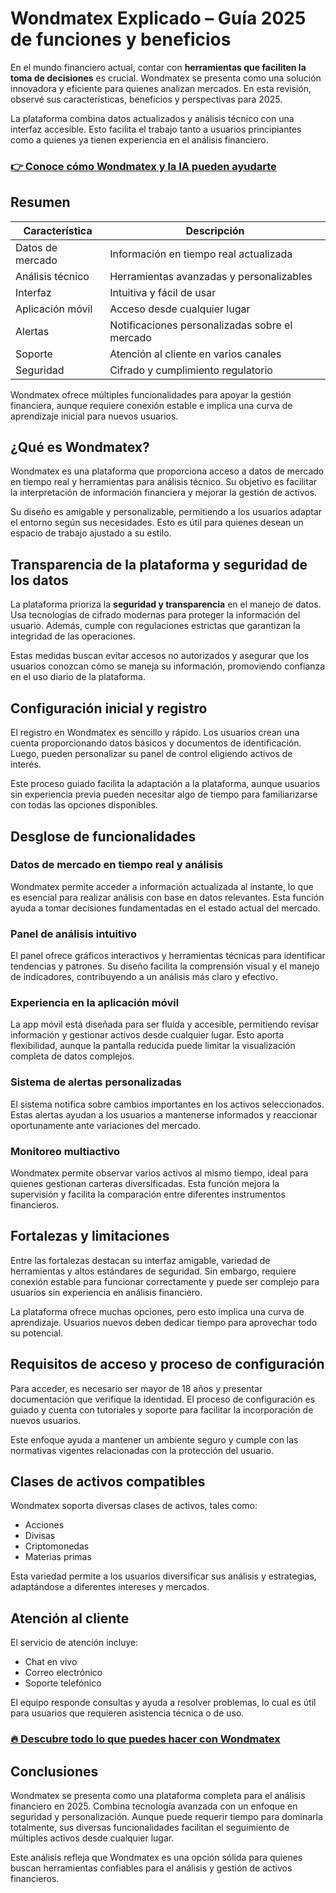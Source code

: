# Wondmatex Explicado – Guía 2025 de funciones y beneficios
 

En el mundo financiero actual, contar con **herramientas que faciliten la toma de decisiones** es crucial. Wondmatex se presenta como una solución innovadora y eficiente para quienes analizan mercados. En esta revisión, observé sus características, beneficios y perspectivas para 2025.

La plataforma combina datos actualizados y análisis técnico con una interfaz accesible. Esto facilita el trabajo tanto a usuarios principiantes como a quienes ya tienen experiencia en el análisis financiero.

### [👉 Conoce cómo Wondmatex y la IA pueden ayudarte](https://is.gd/MihJbO)
## Resumen

| Característica            | Descripción                                     |
|--------------------------|------------------------------------------------|
| Datos de mercado         | Información en tiempo real actualizada          |
| Análisis técnico         | Herramientas avanzadas y personalizables        |
| Interfaz                 | Intuitiva y fácil de usar                        |
| Aplicación móvil         | Acceso desde cualquier lugar                     |
| Alertas                  | Notificaciones personalizadas sobre el mercado  |
| Soporte                  | Atención al cliente en varios canales            |
| Seguridad                | Cifrado y cumplimiento regulatorio               |

Wondmatex ofrece múltiples funcionalidades para apoyar la gestión financiera, aunque requiere conexión estable e implica una curva de aprendizaje inicial para nuevos usuarios.

## ¿Qué es Wondmatex?

Wondmatex es una plataforma que proporciona acceso a datos de mercado en tiempo real y herramientas para análisis técnico. Su objetivo es facilitar la interpretación de información financiera y mejorar la gestión de activos.

Su diseño es amigable y personalizable, permitiendo a los usuarios adaptar el entorno según sus necesidades. Esto es útil para quienes desean un espacio de trabajo ajustado a su estilo.

## Transparencia de la plataforma y seguridad de los datos

La plataforma prioriza la **seguridad y transparencia** en el manejo de datos. Usa tecnologías de cifrado modernas para proteger la información del usuario. Además, cumple con regulaciones estrictas que garantizan la integridad de las operaciones.

Estas medidas buscan evitar accesos no autorizados y asegurar que los usuarios conozcan cómo se maneja su información, promoviendo confianza en el uso diario de la plataforma.

## Configuración inicial y registro

El registro en Wondmatex es sencillo y rápido. Los usuarios crean una cuenta proporcionando datos básicos y documentos de identificación. Luego, pueden personalizar su panel de control eligiendo activos de interés.

Este proceso guiado facilita la adaptación a la plataforma, aunque usuarios sin experiencia previa pueden necesitar algo de tiempo para familiarizarse con todas las opciones disponibles.

## Desglose de funcionalidades

### Datos de mercado en tiempo real y análisis

Wondmatex permite acceder a información actualizada al instante, lo que es esencial para realizar análisis con base en datos relevantes. Esta función ayuda a tomar decisiones fundamentadas en el estado actual del mercado.

### Panel de análisis intuitivo

El panel ofrece gráficos interactivos y herramientas técnicas para identificar tendencias y patrones. Su diseño facilita la comprensión visual y el manejo de indicadores, contribuyendo a un análisis más claro y efectivo.

### Experiencia en la aplicación móvil

La app móvil está diseñada para ser fluida y accesible, permitiendo revisar información y gestionar activos desde cualquier lugar. Esto aporta flexibilidad, aunque la pantalla reducida puede limitar la visualización completa de datos complejos.

### Sistema de alertas personalizadas

El sistema notifica sobre cambios importantes en los activos seleccionados. Estas alertas ayudan a los usuarios a mantenerse informados y reaccionar oportunamente ante variaciones del mercado.

### Monitoreo multiactivo

Wondmatex permite observar varios activos al mismo tiempo, ideal para quienes gestionan carteras diversificadas. Esta función mejora la supervisión y facilita la comparación entre diferentes instrumentos financieros.

## Fortalezas y limitaciones

Entre las fortalezas destacan su interfaz amigable, variedad de herramientas y altos estándares de seguridad. Sin embargo, requiere conexión estable para funcionar correctamente y puede ser complejo para usuarios sin experiencia en análisis financiero.

La plataforma ofrece muchas opciones, pero esto implica una curva de aprendizaje. Usuarios nuevos deben dedicar tiempo para aprovechar todo su potencial.

## Requisitos de acceso y proceso de configuración

Para acceder, es necesario ser mayor de 18 años y presentar documentación que verifique la identidad. El proceso de configuración es guiado y cuenta con tutoriales y soporte para facilitar la incorporación de nuevos usuarios.

Este enfoque ayuda a mantener un ambiente seguro y cumple con las normativas vigentes relacionadas con la protección del usuario.

## Clases de activos compatibles

Wondmatex soporta diversas clases de activos, tales como:

- Acciones
- Divisas
- Criptomonedas
- Materias primas

Esta variedad permite a los usuarios diversificar sus análisis y estrategias, adaptándose a diferentes intereses y mercados.

## Atención al cliente

El servicio de atención incluye:

- Chat en vivo
- Correo electrónico
- Soporte telefónico

El equipo responde consultas y ayuda a resolver problemas, lo cual es útil para usuarios que requieren asistencia técnica o de uso.

### [🔥 Descubre todo lo que puedes hacer con Wondmatex](https://is.gd/MihJbO)
## Conclusiones

Wondmatex se presenta como una plataforma completa para el análisis financiero en 2025. Combina tecnología avanzada con un enfoque en seguridad y personalización. Aunque puede requerir tiempo para dominarla totalmente, sus diversas funcionalidades facilitan el seguimiento de múltiples activos desde cualquier lugar.

Este análisis refleja que Wondmatex es una opción sólida para quienes buscan herramientas confiables para el análisis y gestión de activos financieros.